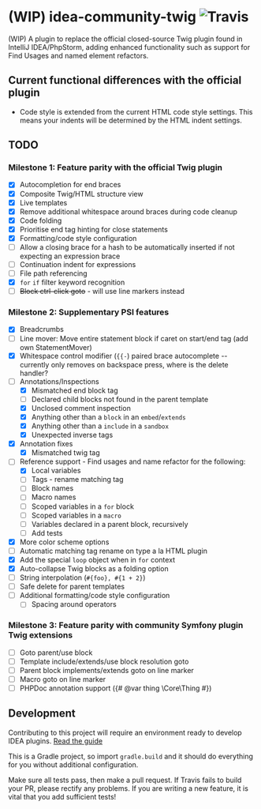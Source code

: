 # (WIP) idea-community-twig ![Travis](https://api.travis-ci.org/fiskie/idea-community-twig.svg?branch=master)

(WIP) A plugin to replace the official closed-source Twig plugin found in IntelliJ IDEA/PhpStorm, adding enhanced functionality
such as support for Find Usages and named element refactors.

## Current functional differences with the official plugin

* Code style is extended from the current HTML code style settings. This means your indents will be determined by the HTML indent settings.

## TODO

### Milestone 1: Feature parity with the official Twig plugin

- [x] Autocompletion for end braces
- [x] Composite Twig/HTML structure view
- [x] Live templates
- [x] Remove additional whitespace around braces during code cleanup
- [x] Code folding
- [x] Prioritise end tag hinting for close statements
- [x] Formatting/code style configuration 
- [ ] Allow a closing brace for a hash to be automatically inserted if not expecting an expression brace
- [ ] Continuation indent for expressions
- [ ] File path referencing
- [x] `for` `if` filter keyword recognition
- [ ] ~~Block ctrl-click goto~~ - will use line markers instead

### Milestone 2: Supplementary PSI features

- [x] Breadcrumbs
- [ ] Line mover: Move entire statement block if caret on start/end tag (add own StatementMover)
- [x] Whitespace control modifier (`{{-`) paired brace autocomplete -- currently only removes on backspace press, where is the delete handler?
- [ ] Annotations/Inspections
    - [x] Mismatched end block tag
    - [ ] Declared child blocks not found in the parent template
    - [x] Unclosed comment inspection
    - [x] Anything other than a `block` in an `embed`/`extends`
    - [x] Anything other than a `include` in a `sandbox`
    - [x] Unexpected inverse tags
- [x] Annotation fixes
    - [x] Mismatched twig tag
- [ ] Reference support - Find usages and name refactor for the following:
    - [x] Local variables
    - [ ] Tags - rename matching tag
    - [ ] Block names
    - [ ] Macro names
    - [ ] Scoped variables in a `for` block
    - [ ] Scoped variables in a `macro`
    - [ ] Variables declared in a parent block, recursively
    - [ ] Add tests
- [x] More color scheme options 
- [ ] Automatic matching tag rename on type a la HTML plugin
- [x] Add the special `loop` object when in `for` context
- [x] Auto-collapse Twig blocks as a folding option
- [ ] String interpolation (`#{foo}, #{1 + 2}`)
- [ ] Safe delete for parent templates
- [ ] Additional formatting/code style configuration
    - [ ] Spacing around operators 

### Milestone 3: Feature parity with community Symfony plugin Twig extensions

- [ ] Goto parent/use block
- [ ] Template include/extends/use block resolution goto
- [ ] Parent block implements/extends goto on line marker
- [ ] Macro goto on line marker
- [ ] PHPDoc annotation support ({# @var thing \Core\Thing #})

## Development

Contributing to this project will require an environment ready to develop IDEA plugins. [Read the guide](https://www.jetbrains.com/help/idea/configuring-intellij-platform-plugin-sdk.html)

This is a Gradle project, so import `gradle.build` and it should do everything for you without additional configuration. 

Make sure all tests pass, then make a pull request. If Travis fails to build your PR, please rectify any problems.
If you are writing a new feature, it is vital that you add sufficient tests! 